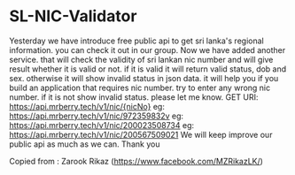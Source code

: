 # SL-NIC-Validator

Yesterday we have introduce free public api to get sri lanka's regional information. you can check it out in our group.
Now we have added another service. that will check the validity of sri lankan nic number and will give result whether it is valid or not. if it is valid it will return valid status, dob and sex. otherwise it will show invalid status in json data. it will help you if you build an application that requires nic number. try to enter any wrong nic number. if it is not show invalid status. please let me know. 
GET URI: https://api.mrberry.tech/v1/nic/{nicNo}
eg: https://api.mrberry.tech/v1/nic/972359832v
eg: https://api.mrberry.tech/v1/nic/200023508734
eg: https://api.mrberry.tech/v1/nic/200567509021
We will keep improve our public api as much as we can. Thank you

Copied from : Zarook Rikaz (https://www.facebook.com/MZRikazLK/)
